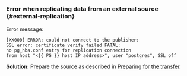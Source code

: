 ### Error when replicating data from an external source {#external-replication}

Error message:

```text
[XX000] ERROR: could not connect to the publisher:
SSL error: certificate verify failed FATAL:
no pg_hba.conf entry for replication connection
from host "<{{ PG }} host IP address>", user "postgres", SSL off
```

**Solution:** Prepare the source as described in [Preparing for the transfer](../../../../data-transfer/operations/prepare.md#source-pg).
